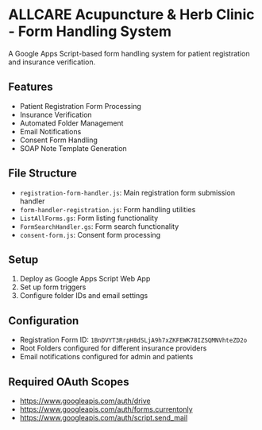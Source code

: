 # ALLCARE Acupuncture & Herb Clinic - Form Handling System

A Google Apps Script-based form handling system for patient registration and insurance verification.

## Features

- Patient Registration Form Processing
- Insurance Verification
- Automated Folder Management
- Email Notifications
- Consent Form Handling
- SOAP Note Template Generation

## File Structure

- `registration-form-handler.js`: Main registration form submission handler
- `form-handler-registration.js`: Form handling utilities
- `ListAllForms.gs`: Form listing functionality
- `FormSearchHandler.gs`: Form search functionality
- `consent-form.js`: Consent form processing

## Setup

1. Deploy as Google Apps Script Web App
2. Set up form triggers
3. Configure folder IDs and email settings

## Configuration

- Registration Form ID: `1BnDVYT3RrpH8dSLjA9h7xZKFEWK78IZSQMNVhteZD2o`
- Root Folders configured for different insurance providers
- Email notifications configured for admin and patients

## Required OAuth Scopes

- https://www.googleapis.com/auth/drive
- https://www.googleapis.com/auth/forms.currentonly
- https://www.googleapis.com/auth/script.send_mail
